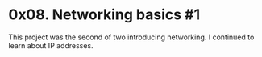 # 0x08. Networking basics #1
This project was the second of two introducing networking. I continued to learn about IP addresses.

